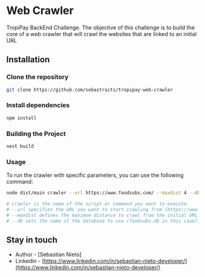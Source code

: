 # Web Crawler

TropiPay BackEnd Challenge.
The objective of this challenge is to build the core of a web crawler that will crawl the websites that are linked to an initial URL

## Installation

### Clone the repository

```bash
git clone https://github.com/sebastraits/tropipay-web-crawler
```

### Install dependencies

```bash
npm install
```

### Building the Project

```bash
nest build
```

### Usage

To run the crawler with specific parameters, you can use the following command:

```bash
node dist/main crawler --url https://www.foodsubs.com/ --maxdist 4 --db foodsubs.db

# crawler is the name of the script or command you want to execute.
# --url specifies the URL you want to start crawling from (https://www.foodsubs.com/ in this case).
# --maxdist defines the maximum distance to crawl from the initial URL (5 in this case).
# --db sets the name of the database to use (foodsubs.db in this case).
```

## Stay in touch

- Author - [Sebastian Nieto]
- Linkedin - [https://www.linkedin.com/in/sebastian-nieto-developer/](https://www.linkedin.com/in/sebastian-nieto-developer/)
